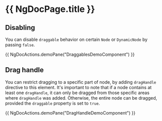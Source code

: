 # {{ NgDocPage.title }}

## Disabling

You can disable `draggable` behavior on certain `Node` or `DynamicNode` by passing `false`.

{{ NgDocActions.demoPane("DraggablesDemoComponent") }}

## Drag handle

You can restrict dragging to a specific part of node, by adding `dragHandle` directive to this element. It's important to note that if a node contains at least one `dragHandle`, it can only be dragged from those specific areas where `dragHandle` was added. Otherwise, the entire node can be dragged, provided the `draggable` property is set to `true`.

{{ NgDocActions.demoPane("DragHandleDemoComponent") }}
